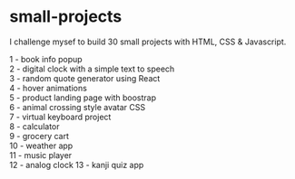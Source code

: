 # small-projects
I challenge mysef to build 30 small projects with HTML, CSS & Javascript.

1 - book info popup <br />
2 - digital clock with a simple text to speech <br />
3 - random quote generator using React <br />
4 - hover animations <br />
5 - product landing page with boostrap <br />
6 - animal crossing style avatar CSS <br />
7 - virtual keyboard project <br />
8 - calculator <br />
9 - grocery cart <br />
10 - weather app <br />
11 - music player <br/>
12 - analog clock
13 - kanji quiz app
